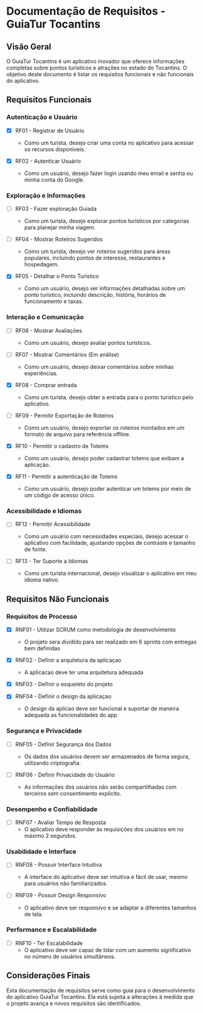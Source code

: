 # Documentação de Requisitos - GuiaTur Tocantins

## Visão Geral

O GuiaTur Tocantins é um aplicativo inovador que oferece informações completas sobre pontos turísticos e atrações no estado do Tocantins. O objetivo deste documento é listar os requisitos funcionais e não funcionais do aplicativo.

## Requisitos Funcionais

### Autenticação e Usuário

- [x] RF01 - Registrar de Usuário
    - Como um turista, desejo criar uma conta no aplicativo para acessar os recursos disponíveis.

- [x] RF02 - Autenticar Usuário
    - Como um usuário, desejo fazer login usando meu email e senha ou minha conta do Google.

### Exploração e Informações

- [ ] RF03 - Fazer exploração Guiada
    - Como um turista, desejo explorar pontos turísticos por categorias para planejar minha viagem.

- [ ] RF04 - Mostrar Roteiros Sugeridos
    - Como um turista, desejo ver roteiros sugeridos para áreas populares, incluindo pontos de interesse, restaurantes e hospedagem.

- [x] RF05 - Detalhar o Ponto Turístico
    - Como um usuário, desejo ver informações detalhadas sobre um ponto turístico, incluindo descrição, história, horários de funcionamento e taxas.

### Interação e Comunicação

- [ ] RF06 - Mostrar Avaliações
    - Como um usuário, desejo avaliar pontos turísticos.

- [ ] RF07 - Mostrar Comentários (Em análise)
    - Como um usuário, desejo deixar comentários sobre minhas experiências.

- [x] RF08 - Comprar entrada
    - Como um turista, desejo obter a entrada para o ponto turistico pelo aplicativo.

- [ ] RF09 - Permitir Exportação de Roteiros
    - Como um usuário, desejo exportar os roteiros montados em um formato de arquivo para referência offline.

- [x] RF10 - Permitir o cadastro de Totems
    - Como um usuário, desejo poder cadastrar totems que exibam a aplicação.
 
- [x] RF11 - Permitir a autenticação de Totems
    - Como um usuário, desejo poder autenticar um totems por meio de um código de acesso único.

### Acessibilidade e Idiomas

- [ ] RF12 - Permitir Acessibilidade
    - Como um usuário com necessidades especiais, desejo acessar o aplicativo com facilidade, ajustando opções de contraste e tamanho de fonte.

- [ ] RF13 - Ter Suporte a Idiomas
    - Como um turista internacional, desejo visualizar o aplicativo em meu idioma nativo.

## Requisitos Não Funcionais

### Requisitos de Processo

- [x] RNF01 - Utilizar SCRUM como metodologia de desenvolvimento
   - O projeto sera dividido para ser realizado em 6 sprints com entregas bem definidas

- [x] RNF02 - Definir a arquitetura da aplicaçao
   - A aplicacao deve ter uma arquitetura adequada

- [x] RNF03 - Definir o esqueleto do projeto

- [x] RNF04 - Definir o design da aplicaçao
   - O design da aplicao deve ser funcional e suportar de maneira adequada as funcionalidades do app

### Segurança e Privacidade

- [ ] RNF05 - Definir Segurança dos Dados
    - Os dados dos usuários devem ser armazenados de forma segura, utilizando criptografia.

- [ ] RNF06 - Definir Privacidade do Usuário
    - As informações dos usuários não serão compartilhadas com terceiros sem consentimento explícito.

### Desempenho e Confiabilidade

- [ ] RNF07 - Avaliar Tempo de Resposta
    - O aplicativo deve responder às requisições dos usuários em no máximo 2 segundos.

### Usabilidade e Interface

- [ ] RNF08 - Possuir Interface Intuitiva
    - A interface do aplicativo deve ser intuitiva e fácil de usar, mesmo para usuários não familiarizados.

- [ ] RNF09 - Possuir Design Responsivo
    - O aplicativo deve ser responsivo e se adaptar a diferentes tamanhos de tela.

### Performance e Escalabilidade

- [ ] RNF10 - Ter Escalabilidade
    - O aplicativo deve ser capaz de lidar com um aumento significativo no número de usuários simultâneos.


## Considerações Finais

Esta documentação de requisitos serve como guia para o desenvolvimento do aplicativo GuiaTur Tocantins. Ela está sujeita a alterações à medida que o projeto avança e novos requisitos são identificados.
